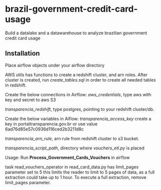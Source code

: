 # brazil-government-credit-card-usage
Build a datalake and a datawarehouse to analyze brazilian government credit card usage

## Installation

Place airflow objects under your airflow directory

AWS utils has functions to create a redshift cluster, and arn roles.
After cluster is created, run *create_tables.sql* in order to create
all needed tables in redshift.

Create the below connections in Airflow:
*aws_credentials*, type aws with key and secret to aws S3

*transparencia_redshift*, type postgres, pointing to your redshift cluster/db.

Create the below variables in Aiflow:
*transparencia_access_key* create a key in portaltransparencia.gov.br 
or use value 6ad76d85e57c0936d116ced2b3211d8c

*transparencia_arn_rule*, arn rule from redshift cluster to s3 bucket.

*transparencia_script_path*, directory where *vouchers_etl.py* is placed

Usage:
Run **Process_Government_Cards_Vouchers** in airflow

task read_vouchers_operator in read_card_data.py has limit_pages parameter set to 5
this limits the reader to limit to 5 pages of data, as a full extraction could take up to 1 hour.
To execute a full extraction, remove limit_pages parameter.